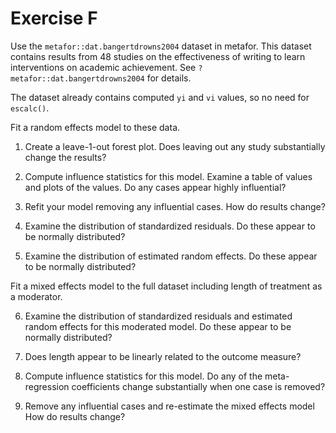 # Exercise F

Use the `metafor::dat.bangertdrowns2004` dataset in metafor. 
This dataset contains results from 48 studies on the 
effectiveness of writing to learn interventions on academic achievement.
See `?metafor::dat.bangertdrowns2004` for details.

The dataset already contains computed `yi` and `vi` values, so no need for `escalc()`.

Fit a random effects model to these data.

  1. Create a leave-1-out forest plot.
     Does leaving out any study substantially change the results?
     
  2. Compute influence statistics for this model.
     Examine a table of values and plots of the values.
     Do any cases appear highly influential?
  
  3. Refit your model removing any influential cases.
     How do results change?
     
  4. Examine the distribution of standardized residuals.
     Do these appear to be normally distributed?
     
  5. Examine the distribution of estimated random effects.
     Do these appear to be normally distributed?
     
Fit a mixed effects model to the full dataset including length of treatment as
a moderator. 

  6. Examine the distribution of standardized residuals and 
     estimated random effects for this moderated model.
     Do these appear to be normally distributed?
     
  7. Does length appear to be linearly related to the outcome measure?
  
  8. Compute influence statistics for this model.
     Do any of the meta-regression coefficients change substantially when
     one case is removed?
     
  9. Remove any influential cases and re-estimate the mixed effects model
     How do results change?
     
